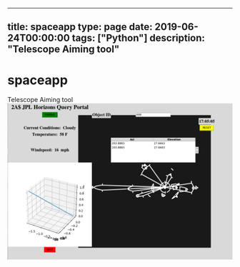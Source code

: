 
---
title: spaceapp
type: page
date: 2019-06-24T00:00:00
tags: ["Python"]
description: "Telescope Aiming tool"
---


# spaceapp
Telescope Aiming tool
![alt text](https://raw.githubusercontent.com/aakamishra/spaceapp/master/exampleUI.png)
